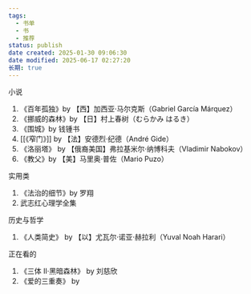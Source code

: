 ```yaml
---
tags:
  - 书单
  - 书
  - 推荐
status: publish
date created: 2025-01-30 09:06:30
date modified: 2025-06-17 02:27:20
长期: true
---
```

小说
1. 《百年孤独》by 【西】加西亚·马尔克斯（Gabriel García Márquez）
2. 《挪威的森林》by 【日】村上春树（むらかみ はるき）
3. 《围城》by 钱锺书
4. [[《窄门》]] by 【法】安德烈·纪德（André Gide）
5. 《洛丽塔》 by 【俄裔美国】弗拉基米尔·纳博科夫（Vladimir Nabokov）
6. 《教父》by 【美】马里奥·普佐（Mario Puzo）

实用类
1. 《法治的细节》by 罗翔
2. 武志红心理学全集

历史与哲学
1. 《人类简史》 by 【以】尤瓦尔·诺亚·赫拉利（Yuval Noah Harari）

正在看的
1. 《三体 II·黑暗森林》 by 刘慈欣
2. 《爱的三重奏》 by 
